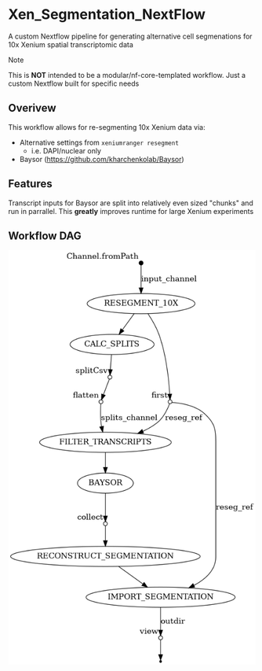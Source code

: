 # Xen_Segmentation_NextFlow
A custom Nextflow pipeline for generating alternative cell segmenations for 10x Xenium spatial transcriptomic data

> [!NOTE]
> This is **NOT** intended to be a modular/nf-core-templated workflow. Just a custom Nextflow built for specific needs

## Overivew 
This workflow allows for re-segmenting 10x Xenium data via:

- Alternative settings from `xeniumranger resegment`
    - i.e. DAPI/nuclear only
- Baysor (https://github.com/kharchenkolab/Baysor)

## Features

Transcript inputs for Baysor are split into relatively even sized "chunks" and run in parrallel. This **greatly** improves runtime for large Xenium experiments
 
## Workflow DAG
![dag](assets/dag.png)

